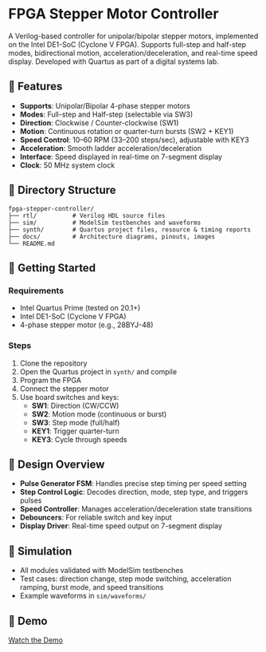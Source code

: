 # FPGA Stepper Motor Controller

A Verilog-based controller for unipolar/bipolar stepper motors, implemented on the Intel DE1-SoC (Cyclone V FPGA). Supports full-step and half-step modes, bidirectional motion, acceleration/deceleration, and real-time speed display. Developed with Quartus as part of a digital systems lab.

## 🔧 Features

- **Supports**: Unipolar/Bipolar 4-phase stepper motors
- **Modes**: Full-step and Half-step (selectable via SW3)
- **Direction**: Clockwise / Counter-clockwise (SW1)
- **Motion**: Continuous rotation or quarter-turn bursts (SW2 + KEY1)
- **Speed Control**: 10–60 RPM (33–200 steps/sec), adjustable with KEY3
- **Acceleration**: Smooth ladder acceleration/deceleration
- **Interface**: Speed displayed in real-time on 7-segment display
- **Clock**: 50 MHz system clock

## 📁 Directory Structure

```
fpga-stepper-controller/
├── rtl/          # Verilog HDL source files
├── sim/          # ModelSim testbenches and waveforms
├── synth/        # Quartus project files, resource & timing reports
├── docs/         # Architecture diagrams, pinouts, images
└── README.md
```

## 🚀 Getting Started

### Requirements

- Intel Quartus Prime (tested on 20.1+)
- Intel DE1-SoC (Cyclone V FPGA)
- 4-phase stepper motor (e.g., 28BYJ-48)

### Steps

1. Clone the repository
2. Open the Quartus project in `synth/` and compile
3. Program the FPGA
4. Connect the stepper motor
5. Use board switches and keys:
    - **SW1**: Direction (CW/CCW)
    - **SW2**: Motion mode (continuous or burst)
    - **SW3**: Step mode (full/half)
    - **KEY1**: Trigger quarter-turn
    - **KEY3**: Cycle through speeds

## 📐 Design Overview

- **Pulse Generator FSM**: Handles precise step timing per speed setting
- **Step Control Logic**: Decodes direction, mode, step type, and triggers pulses
- **Speed Controller**: Manages acceleration/deceleration state transitions
- **Debouncers**: For reliable switch and key input
- **Display Driver**: Real-time speed output on 7-segment display

## 🧪 Simulation

- All modules validated with ModelSim testbenches
- Test cases: direction change, step mode switching, acceleration ramping, burst mode, and speed transitions
- Example waveforms in `sim/waveforms/`

## 🎥 Demo

[Watch the Demo](https://drive.google.com/file/d/1mPK3cCsCBrTO6Z6PHUh9RFMxDq8YPn4j/view?usp=drivesdk)
